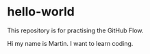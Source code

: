 # hello-world

This repository is for practising the GitHub Flow.

Hi my name is Martin.
I want to learn coding.

